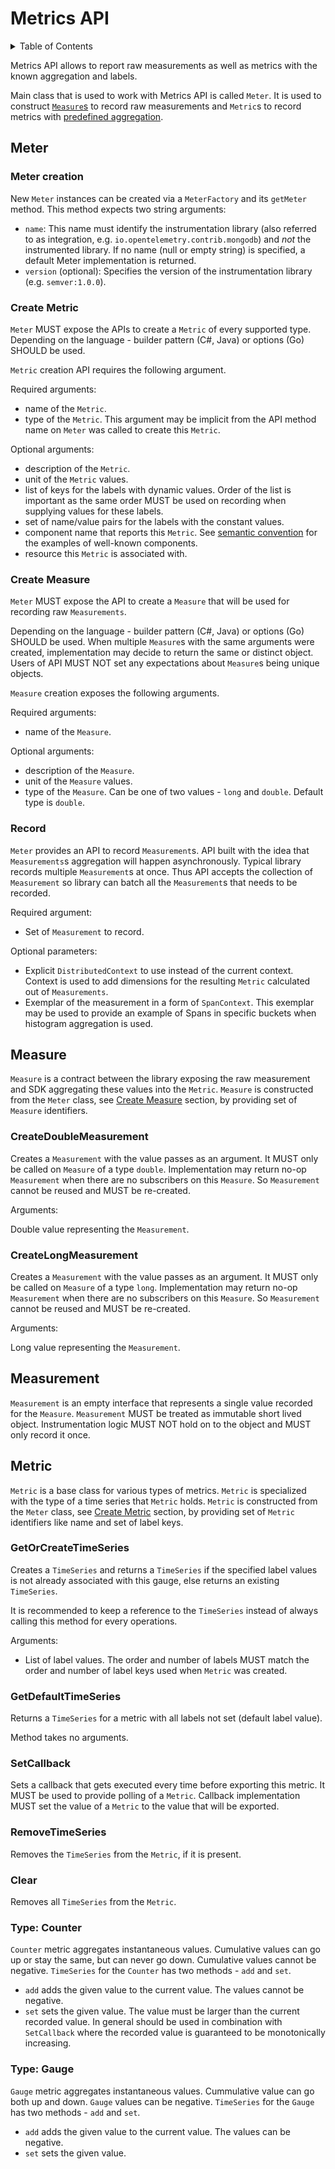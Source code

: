 # Metrics API

<details>
<summary>
Table of Contents
</summary>

- [Meter](#meter)
  - [Meter Creation](#meter-creation)
  - [Create Metric](#create-metric)
  - [Create Measure](#create-measure)
  - [Record](#record)
- [Measure](#measure)
  - [CreateDoubleMeasurement](#createdoublemeasurement)
  - [CreateLongMeasurement](#createlongmeasurement)
- [Measurement](#measurement)
- [Metric](#metric)
  - [GetOrCreateTimeSeries](#getorcreatetimeseries)
  - [GetDefaultTimeSeries](#getdefaulttimeseries)
  - [SetCallback](#setcallback)
  - [RemoveTimeSeries](#removetimeseries)
  - [Clear](#clear)
  - [Type: Counter](#type-counter)
  - [Type: Gauge](#type-gauge)

</details>

Metrics API allows to report raw measurements as well as metrics with the known
aggregation and labels.

Main class that is used to work with Metrics API is called `Meter`. It is used
to construct [`Measure`s](overview.md#measure) to record raw measurements
and `Metric`s to record metrics with [predefined
aggregation](overview.md#recording-metrics-with-predefined-aggregation).

## Meter

### Meter creation

New `Meter` instances can be created via a `MeterFactory` and its `getMeter`
method. This method expects two string arguments:

- `name`: This name must identify the instrumentation library (also referred
to as integration, e.g. `io.opentelemetry.contrib.mongodb`) and *not* the
instrumented library. If no name (null or empty string) is specified, a default
Meter implementation is returned.
- `version` (optional): Specifies the version of the instrumentation library
(e.g. `semver:1.0.0`).

### Create Metric

`Meter` MUST expose the APIs to create a `Metric` of every supported type.
Depending on the language - builder pattern (C#, Java) or options (Go) SHOULD be
used.

`Metric` creation API requires the following argument.

Required arguments:

- name of the `Metric`.
- type of the `Metric`. This argument may be implicit from the API method name
  on `Meter` was called to create this `Metric`.

Optional arguments:

- description of the `Metric`.
- unit of the `Metric` values.
- list of keys for the labels with dynamic values. Order of the list is
  important as the same order MUST be used on recording when supplying values
  for these labels.
- set of name/value pairs for the labels with the constant values.
- component name that reports this `Metric`. See [semantic
  convention](data-semantic-conventions.md) for the examples of well-known
  components.
- resource this `Metric` is associated with.

### Create Measure

`Meter` MUST expose the API to create a `Measure` that will be used for
recording raw `Measurements`.

Depending on the language - builder pattern (C#, Java) or options (Go) SHOULD be
used. When multiple `Measure`s with the same arguments were created,
implementation may decide to return the same or distinct object. Users of API
MUST NOT set any expectations about `Measure`s being unique objects.

`Measure` creation exposes the following arguments.

Required arguments:

- name of the `Measure`.

Optional arguments:

- description of the `Measure`.
- unit of the `Measure` values.
- type of the `Measure`. Can be one of two values - `long` and `double`. Default
  type is `double`.

### Record

`Meter` provides an API to record `Measurement`s. API built with the idea that
`Measurements`s aggregation will happen asynchronously. Typical library records
multiple `Measurement`s at once. Thus API accepts the collection of
`Measurement` so library can batch all the `Measurement`s that needs to be
recorded.  

Required argument:

- Set of `Measurement` to record.

Optional parameters:

- Explicit `DistributedContext` to use instead of the current context. Context
  is used to add dimensions for the resulting `Metric` calculated out of
  `Measurements`.
- Exemplar of the measurement in a form of `SpanContext`. This exemplar may be
  used to provide an example of Spans in specific buckets when histogram
  aggregation is used.

## Measure

`Measure` is a contract between the library exposing the raw measurement and SDK
aggregating these values into the `Metric`. `Measure` is constructed from the
`Meter` class, see [Create Measure](#create-measure) section, by providing set
of `Measure` identifiers.

### CreateDoubleMeasurement

Creates a `Measurement` with the value passes as an argument. It MUST only be
called on `Measure` of a type `double`. Implementation may return no-op
`Measurement` when there are no subscribers on this `Measure`. So `Measurement`
cannot be reused and MUST be re-created.

Arguments:

Double value representing the `Measurement`.

### CreateLongMeasurement

Creates a `Measurement` with the value passes as an argument. It MUST only be
called on `Measure` of a type `long`. Implementation may return no-op
`Measurement` when there are no subscribers on this `Measure`. So `Measurement`
cannot be reused and MUST be re-created.

Arguments:

Long value representing the `Measurement`.

## Measurement

`Measurement` is an empty interface that represents a single value recorded for
the `Measure`. `Measurement` MUST be treated as immutable short lived object.
Instrumentation logic MUST NOT hold on to the object and MUST only record it
once.

## Metric

`Metric` is a base class for various types of metrics. `Metric` is specialized
with the type of a time series that `Metric` holds. `Metric` is constructed from
the `Meter` class, see [Create Metric](#create-metric) section, by providing set
of `Metric` identifiers like name and set of label keys.

### GetOrCreateTimeSeries

Creates a `TimeSeries` and returns a `TimeSeries` if the specified label values
is not already associated with this gauge, else returns an existing
`TimeSeries`.

It is recommended to keep a reference to the `TimeSeries` instead of always
calling this method for every operations.

Arguments:

- List of label values. The order and number of labels MUST match the order and
  number of label keys used when `Metric` was created.

### GetDefaultTimeSeries

Returns a `TimeSeries` for a metric with all labels not set (default label
value).

Method takes no arguments.

### SetCallback

Sets a callback that gets executed every time before exporting this metric. It
MUST be used to provide polling of a `Metric`. Callback implementation MUST set
the value of a `Metric` to the value that will be exported.

### RemoveTimeSeries

Removes the `TimeSeries` from the `Metric`, if it is present.

### Clear

Removes all `TimeSeries` from the `Metric`.

### Type: Counter

`Counter` metric aggregates instantaneous values. Cumulative values can go up or
stay the same, but can never go down. Cumulative values cannot be negative.
`TimeSeries` for the `Counter` has two methods - `add` and `set`.

- `add` adds the given value to the current value. The values cannot be
  negative.
- `set` sets the given value. The value must be larger than the current recorded
  value. In general should be used in combination with `SetCallback` where the
  recorded value is guaranteed to be monotonically increasing.

### Type: Gauge

`Gauge` metric aggregates instantaneous values. Cummulative value can go both up
and down. `Gauge` values can be negative. `TimeSeries` for the `Gauge` has two
methods - `add` and `set`.

- `add` adds the given value to the current value. The values can be negative.
- `set` sets the given value.
